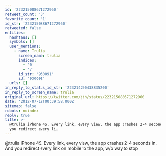```yaml
---
id: '223215088671272960'
retweet_count: '0'
favorite_count: '1'
id_str: '223215088671272960'
retweeted: false
entities:
  hashtags: []
  symbols: []
  user_mentions:
    - name: Trulia
      screen_name: trulia
      indices:
        - '0'
        - '7'
      id_str: '930091'
      id: '930091'
  urls: []
in_reply_to_status_id_str: '223214260438835200'
in_reply_to_screen_name: trulia
original_url: https://twitter.com/jth/status/223215088671272960
date: '2012-07-12T00:39:58.000Z'
sitemap: false
robots: noindex
reply: true
title: >-
  @trulia iPhone 4S. Every link, every view, the app crashes 2-4 seconds in. And
  you redirect every li…
---
```


@trulia iPhone 4S. Every link, every view, the app crashes 2-4 seconds in. And you redirect every link on mobile to the app, w/o way to stop